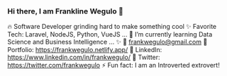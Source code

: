 ### Hi there, I am Frankline Wegulo 👋

<!--
**frankwegulo/frankwegulo** is a ✨ _special_ ✨ repository because its `README.md` (this file) appears on your GitHub profile.

Here are some ideas to get you started:

- 🔭 I’m currently working on ...
- 🌱 I’m currently learning ...
- 👯 I’m looking to collaborate on ...
- 🤔 I’m looking for help with ...
- 💬 Ask me about ...
- 📫 How to reach me: ...
- 😄 Pronouns: ...
- ⚡ Fun fact: ...
-->

🔥 Software Developer grinding hard to make something cool
✨ Favorite Tech: Laravel, NodeJS, Python, VueJS ...
📓 I’m currently learning Data Science and Business Intelligence ... ✨
📧 frankwegulo@gmail.com
🎨 Portfolio: https://frankwegulo.netlify.app/
💼 LinkedIn: https://www.linkedin.com/in/frankwegulo/
💬 Twitter: https://twitter.com/frankwegulo
⚡ Fun fact: I am an Introverted extrovert!
